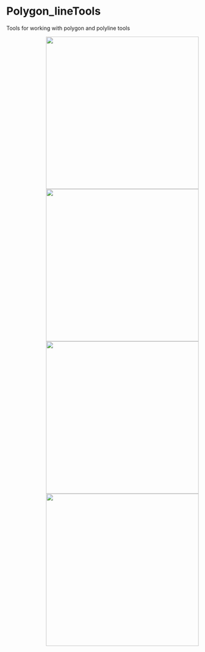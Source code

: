 # Polygon_lineTools

Tools for working with polygon and polyline tools

<a href="url"><img src="https://github.com/Dan-Patterson/tools_pro/blob/master/Polygon_lineTools/Images/Densify.png" align="right" height="400" width="400" ></a>


<a href="url"><img src="https://github.com/Dan-Patterson/tools_pro/blob/master/Polygon_lineTools/Images/Split_poly_features.png" align="right" width="400" ></a>


<a href="url"><img src="https://github.com/Dan-Patterson/tools_pro/blob/master/Polygon_lineTools/Images/sampling_grid_results.png" align="right" width="400" ></a>


<a href="url"><img src="https://github.com/Dan-Patterson/tools_pro/blob/master/Polygon_lineTools/Images/sampling_grids.png" align="right" width="400" ></a>
